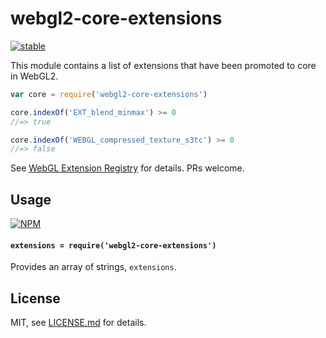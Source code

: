# webgl2-core-extensions

[![stable](http://badges.github.io/stability-badges/dist/stable.svg)](http://github.com/badges/stability-badges)

This module contains a list of extensions that have been promoted to core in WebGL2.

```js
var core = require('webgl2-core-extensions')

core.indexOf('EXT_blend_minmax') >= 0
//=> true

core.indexOf('WEBGL_compressed_texture_s3tc') >= 0
//=> false
```

See [WebGL Extension Registry](https://www.khronos.org/registry/webgl/extensions/) for details. PRs welcome.

## Usage

[![NPM](https://nodei.co/npm/webgl2-core-extensions.png)](https://www.npmjs.com/package/webgl2-core-extensions)

#### `extensions = require('webgl2-core-extensions')`

Provides an array of strings, `extensions`.

## License

MIT, see [LICENSE.md](http://github.com/Jam3/webgl2-core-extensions/blob/master/LICENSE.md) for details.
